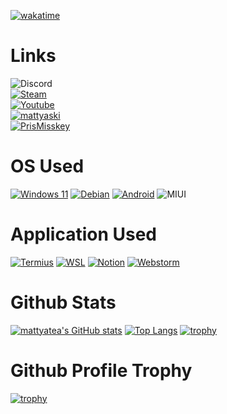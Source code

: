 
[![wakatime](https://wakatime.com/badge/user/f065a219-eddc-4c5d-9668-540dcb9948a0.svg)](https://wakatime.com/@f065a219-eddc-4c5d-9668-540dcb9948a0)

# Links
![Discord](https://img.shields.io/badge/mattyatea-4c4c4c?logo=discord&logoColor=ffffff&label=Discord&labelColor=5865F2)<br>
[![Steam](https://img.shields.io/badge/mattyatea-4c4c4c?logo=steam&logoColor=ffffff&label=Steam&labelColor=000000)](https://steamcommunity.com/id/mattyatea/)<br>
[![Youtube](https://img.shields.io/badge/mattyatea-4c4c4c?logo=youtube&label=Youtube&labelColor=%23FF0000)](https://www.youtube.com/@mattyatea)<br>
[![mattyaski](https://img.shields.io/badge/%40mattyatea%40mattyaski.co-4c4c4c?logo=misskey&logoColor=ffffff&label=Misskey&labelColor=A1CA03
)](https://mattyaski.co/@mattyatea)<br>
[![PrisMisskey](https://img.shields.io/badge/%40mattyatea%40PrisMisskey.space-4c4c4c?logo=misskey&logoColor=ffffff&label=Misskey&labelColor=A1CA03
)](https://PrisMisskey.space/@mattyatea)<br>


# OS Used
[![Windows 11](https://img.shields.io/badge/Windows%2011-0078D4?logo=windows11&logoColor=fff)](https://www.microsoft.com/ja-jp/windows/windows-11)
[![Debian](https://img.shields.io/badge/Debian-A81D33?logo=debian)](https://www.debian.org/)
[![Android](https://img.shields.io/badge/Android%2013-3DDC84?logo=android&logoColor=fff)](https://www.android.com/)
![MIUI](https://img.shields.io/badge/MIUI-FF6900?logo=xiaomi&logoColor=fff)

# Application Used
[![Termius](https://img.shields.io/badge/Termius-000000?logo=termius&logoColor=fff)](https://termius.com/)
[![WSL](https://img.shields.io/badge/WSL-000000?logo=linux&logoColor=fff)](https://learn.microsoft.com/ja-jp/windows/wsl/)
[![Notion](https://img.shields.io/badge/Notion-000000?logo=notion&logoColor=fff)](https://www.notion.so/)
[![Webstorm](https://img.shields.io/badge/WebStorm-000000?logo=webstorm&logoColor=fff)](https://www.jetbrains.com/ja-jp/webstorm/)

# Github Stats
[![mattyatea's GitHub stats](https://github-readme-stats.vercel.app/api?username=mattyatea)](https://github.com/anuraghazra/github-readme-stats)
[![Top Langs](https://github-readme-stats.vercel.app/api/top-langs/?username=mattyatea&layout=donut)](https://github.com/anuraghazra/github-readme-stats)
[![trophy](https://github-profile-summary-cards.vercel.app/api/cards/profile-details?username=mattyatea)](https://github.com/vn7n24fzkq/github-profile-summary-cards)
# Github Profile Trophy
[![trophy](https://github-profile-trophy.vercel.app/?username=mattyatea)](https://github.com/ryo-ma/github-profile-trophy)
